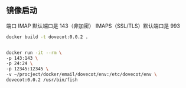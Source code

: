 ## 镜像启动

端口
IMAP 默认端口是 143（非加密）
IMAPS（SSL/TLS）默认端口是 993

```sh
docker build -t dovecot:0.0.2 .


docker run -it --rm \
-p 143:143 \
-p 24:24 \
-p 12345:12345 \
-v ~/procject/docker/email/dovecot/env:/etc/dovecot/env \
dovecot:0.0.2 /usr/bin/fish
```
